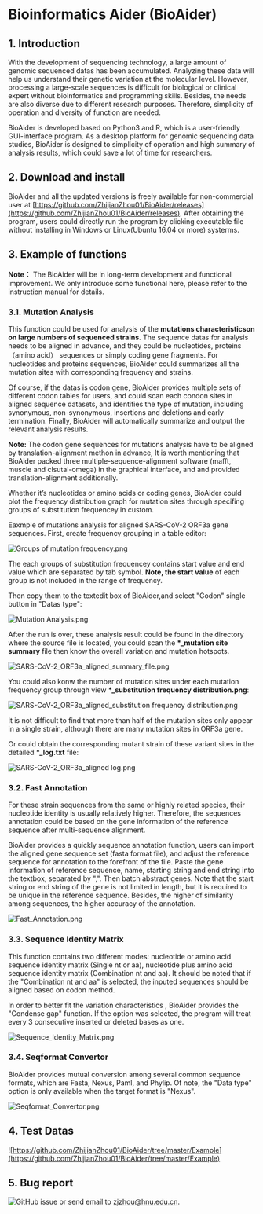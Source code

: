 # Bioinformatics Aider (BioAider)


## 1. Introduction
With the development of sequencing technology, a large amount of genomic sequenced datas has been accumulated. Analyzing these data will help us understand their genetic variation at the molecular level. However, processing a large-scale sequences is difficult for biological or clinical expert without bioinformatics and programming skills. Besides,  the needs are also diverse due to different research purposes. Therefore,  simplicity of operation and diversity of function are needed.

BioAider is developed  based on Python3 and R, which is a user-friendly GUI-interface program. As a desktop platform for genomic sequencing data studies, BioAider is designed to simplicity of operation and high summary of analysis results, which could save a lot of time for researchers. 

## 2. Download and install
BioAider and all the updated versions is freely available for non-commercial user at [https://github.com/ZhijianZhou01/BioAider/releases](https://github.com/ZhijianZhou01/BioAider/releases). After obtaining the program, users could directly run the program by clicking executable file without installing in Windows or Linux(Ubuntu 16.04 or more) systerms.

## 3. Example of functions
<b>Note：</b> The BioAider will be in long-term development and functional improvement. We only introduce some functional here, please refer to the instruction manual for details.

### 3.1. Mutation Analysis
This function could be used for analysis of the <b>mutations characteristicson on large numbers of sequenced strains</b>. The sequence datas for analysis needs to be aligned in advance, and they could be nucleotides, proteins（amino acid） sequences or simply coding gene fragments. For nucleotides and proteins sequences, BioAider could summarizes all the mutation sites with corresponding frequency and strains. 

Of course, if the datas is codon gene, BioAider provides multiple sets of different codon tables for users, and could scan each condon sites in aligned sequence datasets, and identifies the type of mutation, including synonymous, non-synonymous, insertions and deletions and early termination. Finally, BioAider will automatically summarize and output the relevant analysis results.

<b>Note: </b>The codon gene sequences for mutations analysis have to be aligned by translation-alignment methon in advance, It is worth mentioning that BioAider packed three multiple-sequence-alignment software (mafft, muscle and clsutal-omega) in the graphical interface, and and provided translation-alignment additionally.

Whether it’s nucleotides or amino acids or coding genes, BioAider could plot the frequency distribution graph for mutation sites through specifing groups of substitution frequencey in custom.

Eaxmple of mutations analysis for aligned SARS-CoV-2 ORF3a gene sequences. First, create frequency grouping in a table editor:

![Groups of mutation frequency.png](https://github.com/ZhijianZhou01/BioAider/raw/master/Figures/Groups_of_mutation_frequency.png)

The each groups of substitution frequencey contains start value and end value which are separated by tab symbol. <b>Note, the start value</b> of each group is not included in the range of frequency.

Then copy them to the textedit box of BioAider,and select "Codon" single button in "Datas type":

![Mutation Analysis.png](https://github.com/ZhijianZhou01/BioAider/raw/master/Figures/Mutation_Analysis.png)

 After the run is over, these analysis result could be found in the directory where the source file is located, you could scan the <b>*_mutation site summary</b> file then know the overall variation and mutation hotspots.

![SARS-CoV-2_ORF3a_aligned_summary_file.png](https://github.com/ZhijianZhou01/BioAider/raw/master/Figures/Mutation_analysis_codon_sequence_summary_file.png)

You could also konw the number of mutation sites under each mutation frequency group through view <b>*_substitution frequency distribution.png</b>:

![SARS-CoV-2_ORF3a_aligned_substitution frequency distribution.png](https://github.com/ZhijianZhou01/BioAider/raw/master/Figures/SARS-CoV-2_ORF3a_aligned_substitution_frequency_distribution.png)
 
It is not difficult to find that more than half of the mutation sites only appear in a single strain, although there are many mutation sites in ORF3a gene.

Or could obtain the corresponding mutant strain of these variant sites in the detailed <b>*_log.txt</b> file:

![SARS-CoV-2_ORF3a_aligned log.png](https://github.com/ZhijianZhou01/BioAider/raw/master/Figures/Mutation_analysis_codon_sequence_log.png)

### 3.2. Fast Annotation
For these strain sequences from the same or highly related species, their nucleotide identity is usually relatively higher. Therefore, the sequences annotation could be based on the gene information of the reference sequence after multi-sequence alignment. 

BioAider provides a quickly sequence annotation function, users can import the aligned gene sequence set (fasta format file), and adjust the reference sequence for annotation to the forefront of the file. Paste the gene information of reference sequence, name, starting string and end  string into the textbox, separated by ",". Then batch abstract genes. Note that the start string or end string of the gene is not limited in length, but it is required to be unique in the reference sequence. Besides, the higher of  similarity among sequences, the higher accuracy of the annotation.

![Fast_Annotation.png](https://github.com/ZhijianZhou01/BioAider/raw/master/Figures/Fast_Annotation.png)

### 3.3. Sequence Identity Matrix
This function contains two different modes: nucleotide or amino acid sequence identity matrix (Single nt or aa), nucleotide plus amino acid sequence identity matrix (Combination nt and aa). It should be noted that if the "Combination nt and aa" is selected, the inputed sequences should be aligned based on codon method. 

In order to better fit the variation characteristics , BioAider provides the "Condense gap" function. If  the option was selected, the program will treat every 3 consecutive inserted or deleted bases as one.

![Sequence_Identity_Matrix.png](https://github.com/ZhijianZhou01/BioAider/raw/master/Figures/Sequence_Identity_Matrix.png)

### 3.4. Seqformat Convertor
BioAider provides mutual conversion among several common sequence formats, which are Fasta, Nexus, Paml, and Phylip. Of note, the "Data type" option is only available when the target format is "Nexus".

![Seqformat_Convertor.png](https://github.com/ZhijianZhou01/BioAider/raw/master/Figures/Seqformat_Convertor.png)


## 4. Test Datas
![https://github.com/ZhijianZhou01/BioAider/tree/master/Example](https://github.com/ZhijianZhou01/BioAider/tree/master/Example)

## 5. Bug report
![GitHub issue](https://github.com/ZhijianZhou01/BioAider/issues) or send email to zjzhou@hnu.edu.cn.
